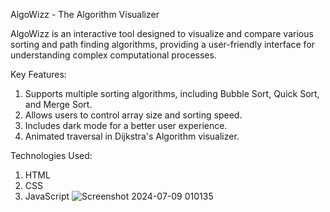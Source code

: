 AlgoWizz - The Algorithm Visualizer

AlgoWizz is an interactive tool designed to visualize and compare various sorting and path finding algorithms, providing a user-friendly interface for understanding complex computational processes.

Key Features:
1) Supports multiple sorting algorithms, including Bubble Sort, Quick Sort, and Merge Sort.
2) Allows users to control array size and sorting speed.
3) Includes dark mode for a better user experience.
4) Animated traversal in Dijkstra's Algorithm visualizer.

Technologies Used:
1) HTML
2) CSS
3) JavaScript
![Screenshot 2024-07-09 010135](https://github.com/Ansh00l/AlgoWizz/assets/106447222/0786718e-0f25-4c70-be2c-264d1b2af9fb)
